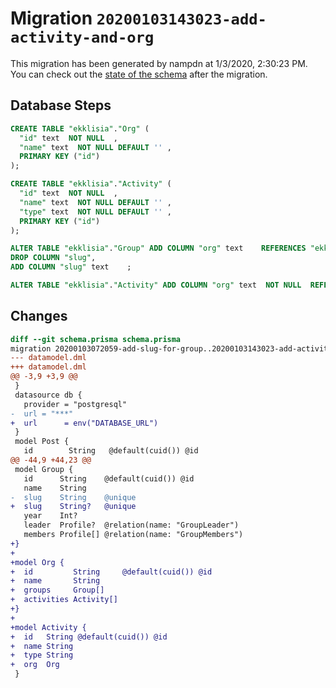 # Migration `20200103143023-add-activity-and-org`

This migration has been generated by nampdn at 1/3/2020, 2:30:23 PM.
You can check out the [state of the schema](./schema.prisma) after the migration.

## Database Steps

```sql
CREATE TABLE "ekklisia"."Org" (
  "id" text  NOT NULL  ,
  "name" text  NOT NULL DEFAULT '' ,
  PRIMARY KEY ("id")
);

CREATE TABLE "ekklisia"."Activity" (
  "id" text  NOT NULL  ,
  "name" text  NOT NULL DEFAULT '' ,
  "type" text  NOT NULL DEFAULT '' ,
  PRIMARY KEY ("id")
);

ALTER TABLE "ekklisia"."Group" ADD COLUMN "org" text    REFERENCES "ekklisia"."Org"("id") ON DELETE SET NULL,
DROP COLUMN "slug",
ADD COLUMN "slug" text    ;

ALTER TABLE "ekklisia"."Activity" ADD COLUMN "org" text  NOT NULL  REFERENCES "ekklisia"."Org"("id") ON DELETE RESTRICT;
```

## Changes

```diff
diff --git schema.prisma schema.prisma
migration 20200103072059-add-slug-for-group..20200103143023-add-activity-and-org
--- datamodel.dml
+++ datamodel.dml
@@ -3,9 +3,9 @@
 }
 datasource db {
   provider = "postgresql"
-  url = "***"
+  url      = env("DATABASE_URL")
 }
 model Post {
   id        String   @default(cuid()) @id
@@ -44,9 +44,23 @@
 model Group {
   id      String    @default(cuid()) @id
   name    String
-  slug    String    @unique
+  slug    String?   @unique
   year    Int?
   leader  Profile?  @relation(name: "GroupLeader")
   members Profile[] @relation(name: "GroupMembers")
+}
+
+model Org {
+  id         String     @default(cuid()) @id
+  name       String
+  groups     Group[]
+  activities Activity[]
+}
+
+model Activity {
+  id   String @default(cuid()) @id
+  name String
+  type String
+  org  Org
 }
```


